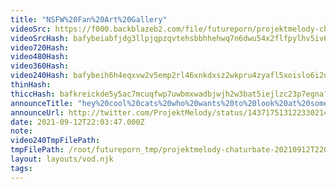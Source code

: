 ```yaml
---
title: "NSFW%20Fan%20Art%20Gallery"
videoSrc: https://f000.backblazeb2.com/file/futureporn/projektmelody-chaturbate-2021-09-12.mp4
videoSrcHash: bafybeiabfjdg3llpjqpzqvtehsbbhhehwq7n6dwu54x2flfpylhv5iv6nm
video720Hash: 
video480Hash: 
video360Hash: 
video240Hash: bafybeih6h4eqxvw2v5emp2rl46xnkdxsz2wkpru4zyafl5xoislo6i2ugy?filename=projektmelody-chaturbate-20210912T220347Z-240p.mp4
thinHash: 
thiccHash: bafkreickde5y5ac7mcuqfwp7uwbmxwadbjwjh2w3bat5iejlzc23p7egna?filename=20210912T220347Z-thicc.jpg
announceTitle: "hey%20cool%20cats%20who%20wants%20to%20look%20at%20some%20NSFW%20art%3F"
announceUrl: http://twitter.com/ProjektMelody/status/1437175131223302146
date: 2021-09-12T22:03:47.000Z
note: 
video240TmpFilePath: 
tmpFilePath: /root/futureporn_tmp/projektmelody-chaturbate-20210912T220347Z.mp4
layout: layouts/vod.njk
tags:
---
```

